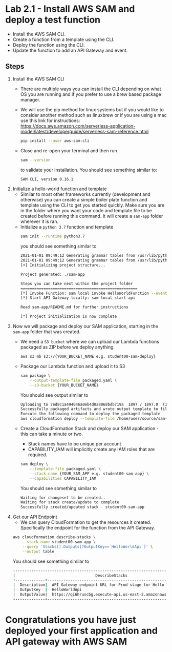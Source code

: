 # Lab 2.1 - Install AWS SAM and deploy a test function

- Install the AWS SAM CLI.
- Create a function from a template using the CLI.
- Deploy the function using the CLI.
- Update the function to add an API Gateway and event.


## Steps

1. Install the AWS SAM CLI
    - There are multiple ways you can install the CLI depending on what OS you are running and if you prefer to use a brew based package manager.
    - We will use the pip method for linux systems but if you would like to consider another method such as linuxbrew or if you are using a mac use this link for instructions: https://docs.aws.amazon.com/serverless-application-model/latest/developerguide/serverless-sam-reference.html

    
        ```bash
        pip install --user aws-sam-cli
        ```
    - Close and re-open your terminal and then run
        ```sh
        sam --version
        ```
        to validate your installation. You should see something similar to:
        ```sh
        SAM CLI, version 0.16.1
        ```
2. Initialize a hello-world function and template
    - Similar to most other frameworks currently (development and otherwise) you can create a simple boiler plate function and template using the CLI to get you started quickly.
    Make sure you are in the folder where you want your code and template file to be created before running this command. It will create a `sam-app` folder wherever it is ran.
    - Initialize a `python 3.7` function and template
        ```sh
        sam init --runtime python3.7
        ```
        you should see something similar to
        ```sh
        2021-01-01 09:49:12 Generating grammar tables from /usr/lib/python3.6/lib2to3/Grammar.txt
        2021-01-01 09:49:12 Generating grammar tables from /usr/lib/python3.6/lib2to3/PatternGrammar.txt
        [+] Initializing project structure...

        Project generated: ./sam-app

        Steps you can take next within the project folder
        ===================================================
        [*] Invoke Function: sam local invoke HelloWorldFunction --event event.json
        [*] Start API Gateway locally: sam local start-api

        Read sam-app/README.md for further instructions

        [*] Project initialization is now complete

        ```
3. Now we will package and deploy our SAM application, starting in the `sam-app` folder that was created.
    - We need a `S3 bucket` where we can upload our Lambda functions packaged as ZIP before we deploy anything 
        ```bash
        aws s3 mb s3://{YOUR_BUCKET_NAME e.g. student00-sam-deploy}
        ```

    - Package our Lambda function and upload it to S3

        ```bash
        sam package \
            --output-template-file packaged.yaml \
            --s3-bucket {YOUR_BUCKET_NAME}
        ```
        You should see output similar to
        ```bash
        Uploading to 7ed8c1a494046a0eb4d0a8068bdb719a  1897 / 1897.0  (100.00%)
        Successfully packaged artifacts and wrote output template to file packaged.yaml.
        Execute the following command to deploy the packaged template
        aws cloudformation deploy --template-file /home/user/source/sam-app/packaged.yaml --stack-name <YOUR STACK NAME>

        ```

    - Create a CloudFormation Stack and deploy our SAM application - this can take a minute or two.
        - Stack names have to be unique per account
        - CAPABILITY_IAM will implicitly create any IAM roles that are required. 

        ```bash
        sam deploy \
            --template-file packaged.yaml \
            --stack-name {YOUR_SAM_APP e.g. student00-sam-app} \
            --capabilities CAPABILITY_IAM
        ```
        You should see something similar to
        ```bash
        Waiting for changeset to be created..
        Waiting for stack create/update to complete
        Successfully created/updated stack - student00-sam-app

        ```
4. Get our API Endpoint
    - We can query CloudFormation to get the resources it created. Specifically the endpoint for the function from the API Gateway.
    ```bash
    aws cloudformation describe-stacks \
        --stack-name student00-sam-app \
        --query 'Stacks[].Outputs[?OutputKey==`HelloWorldApi`]' \
        --output table
    ``` 
    You should see something similar to
    ```bash
    ---------------------------------------------------------------------------------------
    |                                   DescribeStacks                                    |
    +-------------+-----------------------------------------------------------------------+
    |  Description|  API Gateway endpoint URL for Prod stage for Hello World function     |
    |  OutputKey  |  HelloWorldApi                                                        |
    |  OutputValue|  https://qi6hruscbg.execute-api.us-east-2.amazonaws.com/Prod/hello/   |
    +-------------+-----------------------------------------------------------------------+

    ```

# Congratulations you have just deployed your first application and API gateway with AWS SAM